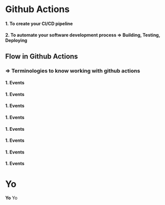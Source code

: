 # Github Actions
#### 1. To create your CI/CD pipeline
#### 2. To automate your software development process => Building, Testing, Deploying

## Flow in Github Actions
### => Terminologies to know working with github actions
#### 1. Events
#### 1. Events
#### 1. Events
#### 1. Events
#### 1. Events
#### 1. Events
#### 1. Events
#### 1. Events
<h1>Yo</h1>
<strong>Yo</strong>
<italic>Yo</italic>